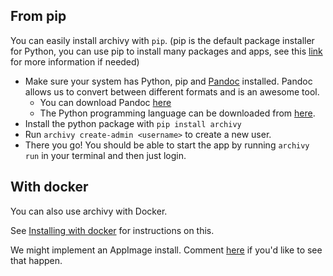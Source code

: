 
## From pip

You can easily install archivy with `pip`. (pip  is the default package installer for Python, you can use pip to install many packages and apps, see this [link](https://pypi.org/project/pip/) for more information if needed)


- Make sure your system has Python, pip and [Pandoc](https://pandoc.org) installed. Pandoc allows us to convert between different formats and is an awesome tool. 
  - You can download Pandoc [here](https://pandoc.org/installing.html)
  - The Python programming language can be downloaded from [here](https://www.python.org/downloads/).
- Install the python package with `pip install archivy`
- Run `archivy create-admin <username>` to create a new user.
- There you go! You should be able to start the app by running `archivy run` in your terminal and then just login.

## With docker

You can also use archivy with Docker. 

See [Installing with docker](docker.md) for instructions on this.

We might implement an AppImage install. Comment [here](https://github.com/archivy/archivy/issues/44) if you'd like to see that happen.
